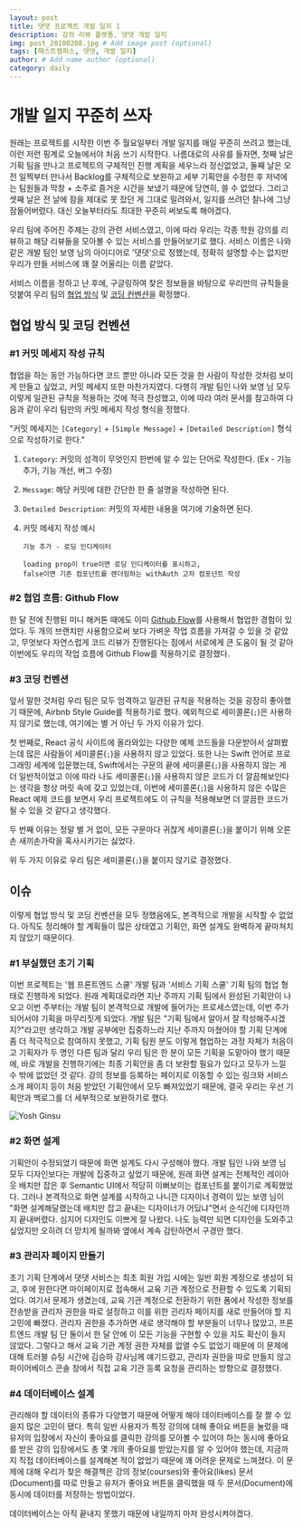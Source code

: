 ```yaml
---
layout: post
title: 댓댓 프로젝트 개발 일지 1
description: 강의 리뷰 플랫폼, 댓댓 개발 일지
img: post_20180208.jpg # Add image post (optional)
tags: [패스트캠퍼스, 댓댓, 개발 일지]
author: # Add name author (optional)
category: daily
---
```

# 개발 일지 꾸준히 쓰자

원래는 프로젝트를 시작한 이번 주 월요일부터 개발 일지를 매일 꾸준히 쓰려고 했는데, 이런 저런 핑계로 오늘에서야 처음 쓰기 시작한다. 나름대로의 사유를 들자면, 첫째 날은 기획 팀을 만나고 프로젝트의 구체적인 진행 계획을 세우느라 정신없었고, 둘째 날은 오전 일찍부터 만나서 Backlog를 구체적으로 보완하고 세부 기획안을 수정한 후 저녁에는 팀원들과 막창 + 소주로 즐거운 시간을 보냈기 때문에 당연히, 쓸 수 없었다. 그리고 셋째 날은 전 날에 잠을 제대로 못 잤던 게 그대로 밀려와서, 일지를 쓰려던 찰나에 그냥 잠들어버렸다. 대신 오늘부터라도 최대한 꾸준히 써보도록 해야겠다.

우리 팀에 주어진 주제는 강의 관련 서비스였고, 이에 따라 우리는 각종 학원 강의를 리뷰하고 해당 리뷰들을 모아볼 수 있는 서비스를 만들어보기로 했다. 서비스 이름은 나와 같은 개발 팀인 보영 님의 아이디어로 '댓댓'으로 정했는데, 정확히 설명할 수는 없지만 우리가 만들 서비스에 꽤 잘 어울리는 이름 같았다.

서비스 이름을 정하고 난 후에, 구글링하여 찾은 정보들을 바탕으로 우리만의 규칙들을 덧붙여 우리 팀의 [협업 방식](https://github.com/YeonBong/thatthat/wiki/Rules-for-Collaboration-(Git)) 및 [코딩 컨벤션](https://github.com/YeonBong/thatthat/wiki/Coding-Convention)을 확정했다.

## 협업 방식 및 코딩 컨벤션

### #1 커밋 메세지 작성 규칙

협업을 하는 동안 가능하다면 코드 뿐만 아니라 모든 것을 한 사람이 작성한 것처럼 보이게 만들고 싶었고, 커밋 메세지 또한 마찬가지였다. 다행히 개발 팀인 나와 보영 님 모두 이렇게 일관된 규칙을 적용하는 것에 적극 찬성했고, 이에 따라 여러 문서를 참고하여 다음과 같이 우리 팀만의 커밋 메세지 작성 형식을 정했다.

"커밋 메세지는 `[Category]` + `[Simple Message]` + `[Detailed Description]` 형식으로 작성하기로 한다."

1. `Category`: 커밋의 성격이 무엇인지 한번에 알 수 있는 단어로 작성한다. (Ex - 기능 추가, 기능 개선, 버그 수정)

2. `Message`: 해당 커밋에 대한 간단한 한 줄 설명을 작성하면 된다.

3. `Detailed Description`: 커밋의 자세한 내용을 여기에 기술하면 된다.

4. 커밋 메세지 작성 예시

   ```
   기능 추가 - 로딩 인디케이터

   loading prop이 true이면 로딩 인디케이터를 표시하고,
   false이면 기존 컴포넌트를 렌더링하는 withAuth 고차 컴포넌트 작성
   ```

### #2 협업 흐름: Github Flow

한 달 전에 진행된 미니 해커톤 때에도 이미 [Github Flow](https://guides.github.com/introduction/flow/)를 사용해서 협업한 경험이 있었다. 두 개의 브랜치만 사용함으로써 보다 가벼운 작업 흐름을 가져갈 수 있을 것 같았고, 무엇보다 자연스럽게 코드 리뷰가 진행된다는 점에서 서로에게 큰 도움이 될 것 같아 이번에도 우리의 작업 흐름에 Github Flow를 적용하기로 결정했다.

### #3  코딩 컨벤션 

앞서 말한 것처럼 우리 팀은 모두 엄격하고 일관된 규칙을 적용하는 것을 굉장히 좋아했기 때문에, Airbnb Style Guide를 적용하기로 했다. 예외적으로 세미콜론(`;`)은 사용하지 않기로 했는데, 여기에는 별 거 아닌 두 가지 이유가 있다.

첫 번째로, React 공식 사이트에 올라와있는 다양한 예제 코드들을 다운받아서 살펴봤는데 많은 사람들이 세미콜론(`;`)을 사용하지 않고 있었다. 또한 나는 Swift 언어로 프로그래밍 세계에 입문했는데, Swift에서는 구문의 끝에 세미콜론(`;`)을 사용하지 않는 게 더 일반적이었고 이에 따라 나도 세미콜론(`;`)을 사용하지 않은 코드가 더 깔끔해보인다는 생각을 항상 머릿 속에 갖고 있었는데, 이번에 세미콜론(`;`)을 사용하지 않은 수많은 React 예제 코드를 보면서 우리 프로젝트에도 이 규칙을 적용해보면 더 깔끔한 코드가 될 수 있을 것 같다고 생각했다.

두 번째 이유는 정말 별 거 없이, 모든 구문마다 귀찮게 세미콜론(`;`)을 붙이기 위해 오른 손 새끼손가락을 혹사시키기는 싫었다.

위 두 가지 이유로 우리 팀은 세미콜론(`;`)을 붙이지 않기로 결정했다.

## 이슈

이렇게 협업 방식 및 코딩 컨벤션을 모두 정했음에도, 본격적으로 개발을 시작할 수 없었다. 아직도 정리해야 할 계획들이 많은 상태였고 기획안, 화면 설계도 완벽하게 끝마쳐치지 않았기 때문이다.

### #1 부실했던 초기 기획

이번 프로젝트는 '웹 프론트엔드 스쿨' 개발 팀과 '서비스 기획 스쿨' 기획 팀의 협업 형태로 진행하게 되었다. 원래 계획대로라면 지난 주까지 기획 팀에서 완성된 기획안이 나오고 이번 주부터는 개발 팀이 본격적으로 개발에 들어가는 프로세스였는데, 이번 주가 되어서야 기획을 마무리짓게 되었다. 개발 팀은 "기획 팀에서 알아서 잘 작성해주시겠지?"라고만 생각하고 개발 공부에만 집중하느라 지난 주까지 마쳤어야 할 기획 단계에 좀 더 적극적으로 참여하지 못했고, 기획 팀원 분도 이렇게 협업하는 과정 자체가 처음이고 기획자가 두 명인 다른 팀과 달리 우리 팀은 한 분이 모든 기획을 도맡아야 했기 때문에, 바로 개발을 진행하기에는 최종 기획안을 좀 더 보완할 필요가 있다고 모두가 느낄 수 밖에 없었던 것 같다. 강의 정보를 등록하는 페이지로 이동할 수 있는 링크와 서비스 소개 페이지 등이 처음 받았던 기획안에서 모두 빠져있었기 때문에, 결국 우리는 우선 기획안과 백로그를 더 세부적으로 보완하기로 했다.

![Yosh Ginsu]({{site.baseurl}}/assets/img/posts/daily/20180208-01.png)

### #2 화면 설계

기획안이 수정되었기 때문에 화면 설계도 다시 구성해야 했다. 개발 팀인 나와 보영 님 모두 디자인보다는 개발에 집중하고 싶었기 때문에, 원래 화면 설계는 전체적인 레이아웃 배치만 잡은 후 Semantic UI에서 적당히 이뻐보이는 컴포넌트를 붙이기로 계획했었다. 그러나 본격적으로 화면 설계를 시작하고 나니깐 디자이너 경력이 있는 보영 님이 "화면 설계해달랬는데 배치만 잡고 끝내는 디자이너가 어딨냐"면서 순식간에 디자인까지 끝내버렸다. 심지어 디자인도 이쁘게 잘 나왔다. 나도 능력만 되면 디자인을 도와주고 싶었지만 오히려 더 망치게 될까봐 옆에서 계속 감탄하면서 구경만 했다.

### #3 관리자 페이지 만들기

초기 기획 단계에서 댓댓 서비스는 최초 회원 가입 시에는 일반 회원 계정으로 생성이 되고, 후에 원한다면 마이페이지로 접속해서 교육 기관 계정으로 전환할 수 있도록 기획되었다. 여기서 문제가 생겼는데, 교육 기관 계정으로 전환하기 위한 폼에서 작성한 정보를 전송받을 관리자 권한을 따로 설정하고 이를 위한 괸리자 페이지를 새로 만들어야 할 지 고민에 빠졌다. 관리자 권한을 추가하면 새로 생각해야 할 부분들이 너무나 많았고, 프론트엔드 개발 팀 단 둘이서 한 달 안에 이 모든 기능을 구현할 수 있을 지도 확신이 들지 않았다. 그렇다고 해서 교육 기관 계정 권한 자체를 없앨 수도 없었기 때문에 이 문제에 대해 트러블 슈팅 시간에 김승하 강사님께 얘기드렸고, 관리자 권한을 따로 만들지 않고 파이어베이스 콘솔 창에서 직접 교육 기관 등록 요청을 관리하는 방향으로 결정했다.

### #4 데이터베이스 설계

관리해야 할 데이터의 종류가 다양했기 때문에 어떻게 해야 데이터베이스를 잘 짤 수 있을지 많은 고민이 됐다. 특히 일반 사용자가 특정 강의에 대해 좋아요 버튼을 눌렀을 때 유저의 입장에서 자신이 좋아요를 클릭한 강의를 모아볼 수 있어야 하는 동시에 좋아요를 받은 강의 입장에서도 총 몇 개의 좋아요를 받았는지를 알 수 있어야 했는데, 지금까지 직접 데이터베이스를 설계해본 적이 없었기 때문에 꽤 어려운 문제로 느껴졌다. 이 문제에 대해 우리가 찾은 해결책은 강의 정보(courses)와 좋아요(likes) 문서(Document)를 따로 만들고 유저가 좋아요 버튼을 클릭했을 때 두 문서(Document)에 동시에 데이터를 저장하는 방법이었다.

데이터베이스는 아직 끝내지 못했기 때문에 내일까지 마저 완성시켜야겠다.